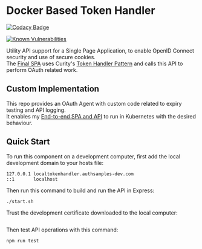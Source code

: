 # Docker Based Token Handler

[![Codacy Badge](https://app.codacy.com/project/badge/Grade/bc52d166f1624ef9a2c0cfbf283deb23)](https://www.codacy.com/gh/gary-archer/oauth.tokenhandler.docker/dashboard?utm_source=github.com&amp;utm_medium=referral&amp;utm_content=gary-archer/oauth.tokenhandler.docker&amp;utm_campaign=Badge_Grade)

[![Known Vulnerabilities](https://snyk.io/test/github/gary-archer/oauth.tokenhandler.docker/badge.svg?targetFile=package.json)](https://snyk.io/test/github/gary-archer/oauth.tokenhandler.docker?targetFile=package.json)

Utility API support for a Single Page Application, to enable OpenID Connect security and use of secure cookies.\
The [Final SPA](https://github.com/gary-archer/oauth.websample.final) uses Curity's [Token Handler Pattern](https://github.com/curityio/spa-using-token-handler) and calls this API to perform OAuth related work.

## Custom Implementation

This repo provides an OAuth Agent with custom code related to expiry testing and API logging.\
It enables my [End-to-end SPA and API](https://github.com/gary-archer/oauth.cloudnative.deployment) to run in Kubernetes with the desired behaviour.

## Quick Start

To run this component on a development computer, first add the local development domain to your hosts file:

```text
127.0.0.1 localtokenhandler.authsamples-dev.com
::1       localhost
````

Then run this command to build and run the API in Express:

```bash
./start.sh
```

Trust the development certificate downloaded to the local computer:

```text
```

Then test API operations with this command:

```bash
npm run test
```
